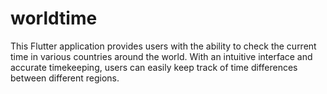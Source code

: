 # worldtime
This Flutter application provides users with the ability to check the current time in various countries around the world. With an intuitive interface and accurate timekeeping, users can easily keep track of time differences between different regions.
